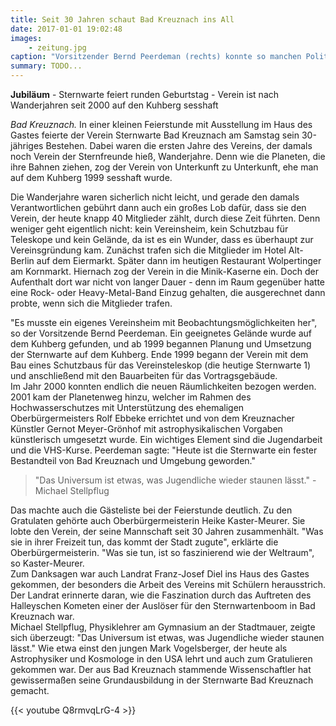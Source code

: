 ```yaml
---
title: Seit 30 Jahren schaut Bad Kreuznach ins All
date: 2017-01-01 19:02:48
images: 
    - zeitung.jpg
caption: "Vorsitzender Bernd Peerdeman (rechts) konnte so manchen Politiker zum 30. Geburtstag der Sternwarte begrüßen. Foto: Joseph Nürnberg"
summary: TODO...
---
```


**Jubiläum** - Sternwarte feiert runden Geburtstag - Verein ist nach Wanderjahren seit 2000 auf den Kuhberg sesshaft

_Bad Kreuznach._ In einer kleinen Feierstunde mit Ausstellung im Haus des Gastes feierte der Verein Sternwarte Bad Kreuznach am Samstag sein 30-jähriges Bestehen. Dabei waren die ersten Jahre des Vereins, der damals noch Verein der Sternfreunde hieß, Wanderjahre. Denn wie die Planeten, die ihre Bahnen ziehen, zog der Verein von Unterkunft zu Unterkunft, ehe man auf dem Kuhberg 1999 sesshaft wurde.

Die Wanderjahre waren sicherlich nicht leicht, und gerade den damals Verantwortlichen gebührt dann auch ein großes Lob dafür, dass sie den Verein, der heute knapp 40 Mitglieder zählt, durch diese Zeit führten. Denn weniger geht eigentlich nicht: kein Vereinsheim, kein Schutzbau für Teleskope und kein Gelände, da ist es ein Wunder, dass es überhaupt zur Vereinsgründung kam. Zunächst trafen sich die Mitglieder im Hotel Alt-Berlin auf dem Eiermarkt. Später dann im heutigen Restaurant Wolpertinger am Kornmarkt. Hiernach zog der Verein in die Minik-Kaserne ein. Doch der Aufenthalt dort war nicht von langer Dauer - denn im Raum gegenüber hatte eine Rock- oder Heavy-Metal-Band Einzug gehalten, die ausgerechnet dann probte, wenn sich die Mitglieder trafen.

"Es musste ein eigenes Vereinsheim mit Beobachtungsmöglichkeiten her", so der Vorsitzende Bernd Peerdeman. Ein geeignetes Gelände wurde auf dem Kuhberg gefunden, und ab 1999 begannen Planung und Umsetzung der Sternwarte auf dem Kuhberg. Ende 1999 begann der Verein mit dem Bau eines Schutzbaus für das Vereinsteleskop (die heutige Sternwarte 1) und anschließend mit den Bauarbeiten für das Vortragsgebäude.  
Im Jahr 2000 konnten endlich die neuen Räumlichkeiten bezogen werden. 2001 kam der Planetenweg hinzu, welcher im Rahmen des Hochwasserschutzes mit Unterstützung des ehemaligen Oberbürgermeisters Rolf Ebbeke errichtet und von dem Kreuznacher Künstler Gernot Meyer-Grönhof mit astrophysikalischen Vorgaben künstlerisch umgesetzt wurde. Ein wichtiges Element sind die Jugendarbeit und die VHS-Kurse. Peerdeman sagte: "Heute ist die Sternwarte ein fester Bestandteil von Bad Kreuznach und Umgebung geworden."

> "Das Universum ist etwas, was Jugendliche wieder staunen lässt." - Michael Stellpflug

Das machte auch die Gästeliste bei der Feierstunde deutlich. Zu den Gratulaten gehörte auch Oberbürgermeisterin Heike Kaster-Meurer. Sie lobte den Verein, der seine Mannschaft seit 30 Jahren zusammenhält. "Was sie in ihrer Freizeit tun, das kommt der Stadt zugute", erklärte die Oberbürgermeisterin. "Was sie tun, ist so faszinierend wie der Weltraum", so Kaster-Meurer.  
Zum Danksagen war auch Landrat Franz-Josef Diel ins Haus des Gastes gekommen, der besonders die Arbeit des Vereins mit Schülern herausstrich. Der Landrat erinnerte daran, wie die Faszination durch das Auftreten des Halleyschen Kometen einer der Auslöser für den Sternwartenboom in Bad Kreuznach war.  
Michael Stellpflug, Physiklehrer am Gymnasium an der Stadtmauer, zeigte sich überzeugt: "Das Universum ist etwas, was Jugendliche wieder staunen lässt." Wie etwa einst den jungen Mark Vogelsberger, der heute als Astrophysiker und Kosmologe in den USA lehrt und auch zum Gratulieren gekommen war. Der aus Bad Kreuznach stammende Wissenschaftler hat gewissermaßen seine Grundausbildung in der Sternwarte Bad Kreuznach gemacht.

{{< youtube Q8rmvqLrG-4 >}}